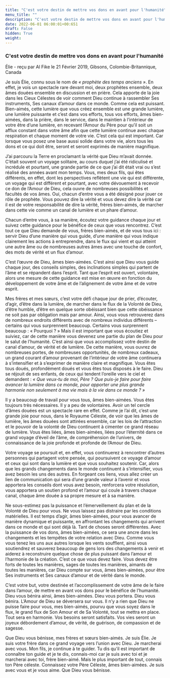 ```yaml
---
title: "C'est votre destin de mettre vos dons en avant pour l'humanité"
menu_title: ""
description: "C'est votre destin de mettre vos dons en avant pour l'humanité"
date: 2022-06-01 06:00:01+00:651
draft: False
hidden: True
weight:
---
```

### C'est votre destin de mettre vos dons en avant pour l'humanité

Élie - reçu par Al Fike le 21 Février 2019, Gibsons, Colombie-Britannique, Canada

Je suis Élie, connu sous le nom de  *« prophète des temps anciens »*. En effet, je vois un spectacle rare devant moi, deux prophètes ensemble, deux âmes douées ensemble en discussion et en prière. Cela apporte de la joie dans les Cieux Célestes de voir comment Dieu continue à rassembler Ses instruments, Ses canaux d’amour dans ce monde. Comme cela est puissant. Bien-aimés, cette lumière que vous créez ensemble est une grande lumière, une lumière puissante et c’est dans vos efforts, tous vos efforts, âmes bien-aimées, dans la prière, dans le service, dans le maintien à l’intérieur de votre être d’une lumière, en recevant l’Amour du Père pour qu’il soit un afflux constant dans votre âme afin que cette lumière continue avec chaque respiration et chaque moment de votre vie. C’est cela qui est important. Car lorsque vous posez une base aussi solide dans votre vie, alors tous les dons et ce qui doit être, seront et seront exprimés de manière magnifique.

J’ai parcouru la Terre en proclamant la vérité que Dieu m’avait donnée. C’était souvent un voyage solitaire, au cours duquel j’ai été ridiculisé et incrédule et pourtant, une grande partie de ce que j’ai dit était vrai ou s’est réalisé des années avant mon temps. Vous, mes deux fils, qui êtes différents, en effet, dont les perspectives reflètent une vie qui est différente, un voyage qui est différent et pourtant, avec votre dévouement à recevoir ce don de l’Amour de Dieu, cela ouvre de nombreuses possibilités et facultés de vos âmes. Oui, chacun d’entre vous a été désigné pour jouer ce rôle de prophète. Vous pouvez dire la vérité et vous devez dire la vérité car il est de votre responsabilité de dire la vérité, frères bien-aimés, de marcher dans cette vie comme un canal de lumière et un phare d’amour.

Chacun d’entre vous, à sa manière, écoutez votre guidance chaque jour et suivez cette guidance pour le bénéfice de ceux que vous rencontrez. C’est tout ce que Dieu demande de vous, frères bien-aimés, et de vous tous ici : servir Dieu d’une manière qui vous guide, d’une manière qui vous indique clairement les actions à entreprendre, dans le flux qui vient et qui atteint une autre âme ou de nombreuses autres âmes avec une touche de confort, des mots de vérité et un flux d’amour.

C’est l’œuvre de Dieu, âmes bien-aimées. C’est ainsi que Dieu vous guide chaque jour, des conseils simples, des inclinations simples qui partent de l’âme et se répandent dans l’esprit. Tant que l’esprit est ouvert, volontaire, alors une mesure de cette guidance est mise en œuvre en fonction du développement de votre âme et de l’alignement de votre âme et de votre esprit.

Mes frères et mes sœurs, c’est votre défi chaque jour de prier, d’écouter, d’agir, d’être dans la lumière, de marcher dans le flux de la Volonté de Dieu, d’être humble, d’être en quelque sorte obéissant bien que cette obéissance ne soit pas par obligation mais par amour. Ainsi, vous vous retrouverez dans de nombreux endroits différents avec de nombreux individus différents – certains qui vous surprennent beaucoup. Certains vous surprennent beaucoup : « Pourquoi ? » Mais il est important que vous écoutiez et suiviez, car de cette manière vous devenez une partie du plan de Dieu pour le salut de l’humanité. C’est ainsi que vous accomplissez votre destin de canal d’amour, de vérité et de lumière. De cette manière, vous ouvrez de nombreuses portes, de nombreuses opportunités, de nombreux cadeaux, un grand courant d’amour provenant de l’intérieur de votre âme continuera à s’intensifier et à s’exprimer de manière claire et magnifique. Vous êtes tous doués, profondément doués et vous êtes tous disposés à le faire. Dieu se réjouit de ses enfants, de ceux qui tendent l’oreille vers le ciel et demandent : *« Que veux-tu de moi, Père ? Que puis-je faire pour faire avancer la lumière dans ce monde, pour apporter une plus grande harmonie non seulement à ma vie mais à la vie dans ce monde ? »*

Il y a beaucoup de travail pour vous tous, âmes bien-aimées. Vous êtes toujours très nécessaires. Il y a peu de volontaires. Avoir un tel cercle d’âmes douées est un spectacle rare en effet. Comme je l’ai dit, c’est une grande joie pour nous, dans le Royaume Céleste, de voir que les âmes de lumière, les âmes douées sont attirées ensemble, car les lois de l’attraction et le pouvoir de la volonté de Dieu continuent à cimenter ce grand réseau de lumière. Vous êtes liées, âmes bien-aimées, liées pour l’éternité dans ce grand voyage d’éveil de l’âme, de compréhension de l’univers, de connaissance de la joie profonde et profonde de l’Amour de Dieu.

Votre voyage se poursuit et, en effet, vous continuerez à rencontrer d’autres personnes qui partagent votre pensée, qui poursuivent ce voyage d’amour et ceux qui sont dans la lumière et que vous souhaitez soutenir. Car, alors que les grands changements dans le monde continuent à s’intensifier, vous avez besoin les uns des autres. En forgeant ces liens, vous allez créer un lien de communication qui sera d’une grande valeur à l’avenir et vous apportera les conseils dont vous avez besoin, renforcera votre résolution, vous apportera un soutien profond et l’amour qui coule à travers chaque canal, chaque âme douée à sa propre mesure et à sa manière.

Ne sous-estimez pas la puissance et l’émerveillement du plan et de la Volonté de Dieu pour vous. Ne vous laissez pas distraire par les conditions matérielles. Il est temps d’agir, âmes bien-aimées, pour vous avancer de manière dynamique et puissante, en affrontant les changements qui arrivent dans ce monde et qui sont déjà là. Tant de choses seront différentes. Avec la puissance de vos dons, âmes bien-aimées, ce sera une ancre dans les changements et les tempêtes de votre relation avec Dieu. Comme vous vous tenez les uns aux autres lorsque les vents soufflent, ainsi vous soutiendrez et sauverez beaucoup de gens lors des changements à venir et aiderez à reconstruire quelque chose de plus puissant dans l’amour et l’harmonie de la création. C’est ce que vous devez faire. Vous devez être forts de toutes les manières, sages de toutes les manières, aimants de toutes les manières, car Dieu compte sur vous, âmes bien-aimées, pour être Ses instruments et Ses canaux d’amour et de vérité dans le monde.

C’est votre but, votre destinée et l’accomplissement de votre âme de le faire dans l’amour, de mettre en avant vos dons pour le bénéfice de l’humanité. Dieu vous bénira ainsi, âmes bien-aimées. Dieu vous portera. Dieu vous bénira. L’Amour de Dieu se déversera sur vous. Il n’y a rien que Dieu ne puisse faire pour vous, mes bien-aimés, pourvu que vous soyez dans le flux, le grand flux de Son Amour et de Sa Volonté, tout se mettra en place. Tout sera en harmonie. Vos besoins seront satisfaits. Vos vies seront un joyeux débordement d’amour, de vérité, de guérison, de compassion et de sagesse.

Que Dieu vous bénisse, mes frères et sœurs bien-aimés. Je suis Élie. Je suis votre frère dans ce grand voyage vers l’union avec Dieu. Je marcherai avec vous. Mon fils, je continue à te guider. Tu dis qu’il est important de connaître ton guide et je te dis, connais-moi car je suis avec toi et je marcherai avec toi, frère bien-aimé. Mais le plus important de tout, connais ton Père céleste. Connaissez votre Père Céleste, âmes bien-aimées. Je suis avec vous et je vous aime. Que Dieu vous bénisse.




